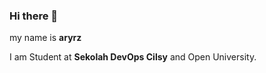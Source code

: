 ### Hi there 👋

my name is **aryrz**

I am Student at **Sekolah DevOps Cilsy** and Open University.

